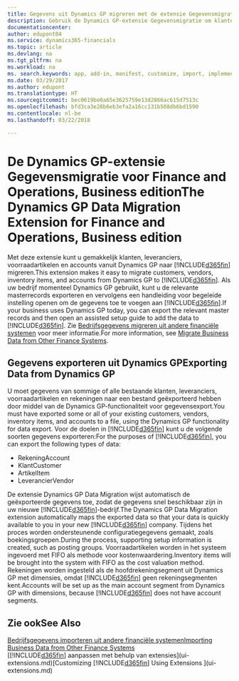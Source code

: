 ```yaml
---
title: Gegevens uit Dynamics GP migreren met de extensie Gegevensmigratie | Microsoft Docs
description: Gebruik de Dynamics GP-extensie Gegevensmigratie om klanten, leveranciers, voorraadartikelen en rekeningen te migreren van Dynamics GP naar Finance and Operations, Business edition.
documentationcenter: 
author: edupont04
ms.service: dynamics365-financials
ms.topic: article
ms.devlang: na
ms.tgt_pltfrm: na
ms.workload: na
ms. search.keywords: app, add-in, manifest, customize, import, implement
ms.date: 03/29/2017
ms.author: edupont
ms.translationtype: HT
ms.sourcegitcommit: bec0619be0a65e3625759e13d2866ac615d7513c
ms.openlocfilehash: bfd3ca3e28b6eb3efa2a16cc131b508db6bd1590
ms.contentlocale: nl-be
ms.lasthandoff: 03/22/2018

---
```

# <a name="the-dynamics-gp-data-migration-extension-for-finance-and-operations-business-edition"></a><span data-ttu-id="cb82d-103">De Dynamics GP-extensie Gegevensmigratie voor Finance and Operations, Business edition</span><span class="sxs-lookup"><span data-stu-id="cb82d-103">The Dynamics GP Data Migration Extension for Finance and Operations, Business edition</span></span> 
<span data-ttu-id="cb82d-104">Met deze extensie kunt u gemakkelijk klanten, leveranciers, voorraadartikelen en accounts vanuit Dynamics GP naar [!INCLUDE[d365fin](includes/d365fin_md.md)] migreren.</span><span class="sxs-lookup"><span data-stu-id="cb82d-104">This extension makes it easy to migrate customers, vendors, inventory items, and accounts from Dynamics GP to [!INCLUDE[d365fin](includes/d365fin_md.md)].</span></span> <span data-ttu-id="cb82d-105">Als uw bedrijf momenteel Dynamics GP gebruikt, kunt u de relevante masterrecords exporteren en vervolgens een handleiding voor begeleide instelling openen om de gegevens toe te voegen aan [!INCLUDE[d365fin](includes/d365fin_md.md)].</span><span class="sxs-lookup"><span data-stu-id="cb82d-105">If your business uses Dynamics GP today, you can export the relevant master records and then open an assisted setup guide to add the data to [!INCLUDE[d365fin](includes/d365fin_md.md)].</span></span> <span data-ttu-id="cb82d-106">Zie [Bedrijfsgegevens migreren uit andere financiële systemen](upload-data.md) voor meer informatie.</span><span class="sxs-lookup"><span data-stu-id="cb82d-106">For more information, see [Migrate Business Data from Other Finance Systems](upload-data.md).</span></span>

## <a name="exporting-data-from-dynamics-gp"></a><span data-ttu-id="cb82d-107">Gegevens exporteren uit Dynamics GP</span><span class="sxs-lookup"><span data-stu-id="cb82d-107">Exporting Data from Dynamics GP</span></span>
<span data-ttu-id="cb82d-108">U moet gegevens van sommige of alle bestaande klanten, leveranciers, voorraadartikelen en rekeningen naar een bestand geëxporteerd hebben door middel van de Dynamics GP-functionaliteit voor gegevensexport.</span><span class="sxs-lookup"><span data-stu-id="cb82d-108">You must have exported some or all of your existing customers, vendors, inventory items, and accounts to a file, using the Dynamics GP functionality for data export.</span></span> <span data-ttu-id="cb82d-109">Voor de doelen in [!INCLUDE[d365fin](includes/d365fin_md.md)] kunt u de volgende soorten gegevens exporteren:</span><span class="sxs-lookup"><span data-stu-id="cb82d-109">For the purposes of [!INCLUDE[d365fin](includes/d365fin_md.md)], you can export the following types of data:</span></span>

* <span data-ttu-id="cb82d-110">Rekening</span><span class="sxs-lookup"><span data-stu-id="cb82d-110">Account</span></span>  
* <span data-ttu-id="cb82d-111">Klant</span><span class="sxs-lookup"><span data-stu-id="cb82d-111">Customer</span></span>  
* <span data-ttu-id="cb82d-112">Artikel</span><span class="sxs-lookup"><span data-stu-id="cb82d-112">Item</span></span>  
* <span data-ttu-id="cb82d-113">Leverancier</span><span class="sxs-lookup"><span data-stu-id="cb82d-113">Vendor</span></span>  

<span data-ttu-id="cb82d-114">De extensie Dynamics GP Data Migration wijst automatisch de geëxporteerde gegevens toe, zodat de gegevens snel beschikbaar zijn in uw nieuwe [!INCLUDE[d365fin](includes/d365fin_md.md)]-bedrijf.</span><span class="sxs-lookup"><span data-stu-id="cb82d-114">The Dynamics GP Data Migration extension automatically maps the exported data so that your data is quickly available to you in your new [!INCLUDE[d365fin](includes/d365fin_md.md)] company.</span></span> <span data-ttu-id="cb82d-115">Tijdens het proces worden ondersteunende configuratiegegevens gemaakt, zoals boekingsgroepen.</span><span class="sxs-lookup"><span data-stu-id="cb82d-115">During the process, supporting setup information is created, such as posting groups.</span></span> <span data-ttu-id="cb82d-116">Voorraadartikelen worden in het systeem ingevoerd met FIFO als methode voor kostenwaardering.</span><span class="sxs-lookup"><span data-stu-id="cb82d-116">Inventory items will be brought into the system with FIFO as the cost valuation method.</span></span> <span data-ttu-id="cb82d-117">Rekeningen worden ingesteld als de hoofdrekeningsegment uit Dynamics GP met dimensies, omdat [!INCLUDE[d365fin](includes/d365fin_long_md.md)] geen rekeningsegmenten kent.</span><span class="sxs-lookup"><span data-stu-id="cb82d-117">Accounts will be set up as the main account segment from Dynamics GP with dimensions, because [!INCLUDE[d365fin](includes/d365fin_long_md.md)] does not have account segments.</span></span>

## <a name="see-also"></a><span data-ttu-id="cb82d-118">Zie ook</span><span class="sxs-lookup"><span data-stu-id="cb82d-118">See Also</span></span>
[<span data-ttu-id="cb82d-119">Bedrijfsgegevens importeren uit andere financiële systemen</span><span class="sxs-lookup"><span data-stu-id="cb82d-119">Importing Business Data from Other Finance Systems</span></span>](upload-data.md)  
<span data-ttu-id="cb82d-120">[[!INCLUDE[d365fin](includes/d365fin_md.md)] aanpassen met behulp van extensies](ui-extensions.md)</span><span class="sxs-lookup"><span data-stu-id="cb82d-120">[Customizing [!INCLUDE[d365fin](includes/d365fin_md.md)] Using Extensions ](ui-extensions.md)</span></span>  

